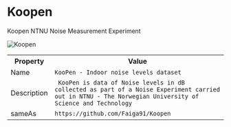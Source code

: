 # Koopen
Koopen NTNU Noise Measurement Experiment

![Koopen](https://www.ntnu.no/documents/1271490433/1271491054/Koopen_collage2.png/06321b01-097c-45b7-a388-68872d5de7a9?t=1489418406574)

<div itemscope itemtype="http://schema.org/Dataset">
  <table>
    <tr>
      <th>Property</th>
      <th>Value</th>
    </tr>
    <tr>
      <td>Name</td>
      <td><code itemprop="name">KooPen - Indoor noise levels dataset</code></td>
    </tr>
      <tr>
      <td>Description</td>
      <td><code itemprop="description"> KooPen is data of Noise levels in dB  collected as part of a Noise Experiment carried out in NTNU - The Norwegian University of Science and Technology </code></td>
    </tr>
    </tr>
      <tr>
      <td>sameAs</td>
      <td><code itemprop="sameAs">https://github.com/Faiga91/Koopen</code></td>
    </tr>
  </table>
</div>
